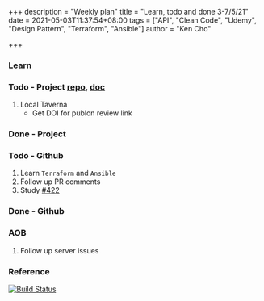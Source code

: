 +++
description = "Weekly plan"
title = "Learn, todo and done 3-7/5/21"
date = 2021-05-03T11:37:54+08:00
tags = ["API", "Clean Code", "Udemy", "Design Pattern", "Terraform", "Ansible"]
author = "Ken Cho"

+++  
### Learn

### Todo - Project [repo](https://github.com/kencho51/mint_doi), [doc](https://docs.google.com/document/d/1CopK9e9QclOd91WRN1LREEBefMDb5cWoHiElj3IfKLc/edit#)
1. Local Taverna
    - Get DOI for publon review link
    
### Done - Project

### Todo - Github
1. Learn `Terraform` and `Ansible`
2. Follow up PR comments
3. Study [#422](https://github.com/gigascience/gigadb-website/issues/422)  

### Done - Github

### AOB
1. Follow up server issues

### Reference


[![Build Status](https://travis-ci.com/kencho51/gigathing.svg?branch=master)](https://travis-ci.com/kencho51/gigathing)

